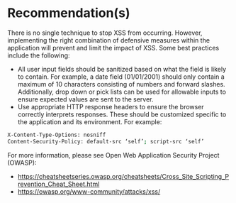 # Recommendation(s)

There is no single technique to stop XSS from occurring. However, implementing the right combination of defensive measures within the application will prevent and limit the impact of XSS. Some best practices include the following:

- All user input fields should be sanitized based on what the field is likely to contain. For example, a date field (01/01/2001) should only contain a maximum of 10 characters consisting of numbers and forward slashes. Additionally, drop down or pick lists can be used for allowable inputs to ensure expected values are sent to the server.
- Use appropriate HTTP response headers to ensure the browser correctly interprets responses. These should be customized specific to the application and its environment. For example:

``` bash
X-Content-Type-Options: nosniff
Content-Security-Policy: default-src ‘self’; script-src ‘self’
```

For more information, please see Open Web Application Security Project (OWASP):

- <https://cheatsheetseries.owasp.org/cheatsheets/Cross_Site_Scripting_Prevention_Cheat_Sheet.html>
- <https://owasp.org/www-community/attacks/xss/>
